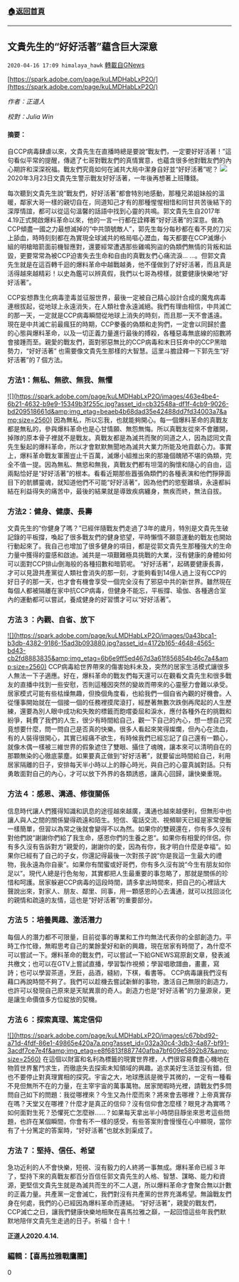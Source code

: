 ###  [:house:返回首頁](https://github.com/ourhimalayas/txt)
---

## 文貴先生的“好好活著”蘊含巨大深意
`2020-04-16 17:09 himalaya_hawk` [轉載自GNews](https://gnews.org/zh-hant/174698/)

[https://spark.adobe.com/page/kuLMDHabLxP2O/](https://spark.adobe.com/page/kuLMDHabLxP2O/)

*作者：正道人*

*校對：Julia Win*

#### 摘要： 

自CCP病毒肆虐以來，文貴先生在直播時總是要說“戰友們，一定要好好活著！”這句看似平常的提醒，傳遞了七哥對戰友們的真情實意，也蘊含很多他對戰友們的內心期許和深深祝福。戰友們究竟如何在滅共大局中潔身自好並“好好活著”呢？
![](https://media.discordapp.net/attachments/664750127273082882/700453438777065602/img_1572963812_70531.jpeg?width=765&amp;height=574)
2020年3月23日文貴先生警示戰友好好活著，一年後再想著上班賺錢。

每次聽到文貴先生說“戰友們，好好活著”都會特別地感動，那種兄弟姐妹般的溫暖，鄰家大哥一樣的親切自在，同道知己才有的那種惺惺相惜和同甘共苦後結下的深厚情誼，都可以從這句溫馨的話語中找到心靈的共鳴。郭文貴先生自2017年4.19正式開啟爆料革命以來，他的一言一行都在詮釋著“好好活著”的深意。做為CCP傾盡一國之力最想滅掉的“中共頭號敵人”，郭先生每分每秒都在看不見的刀尖上舔血，時時刻刻都在為實現全球滅共的格局嘔心瀝血，每天都要在CCP滅爆小組的明槍暗箭面前機智應對，還要經常遭遇那些雞鳴狗盜的偽類們無情的背叛和詆毀，更要常常為被CCP迫害失去生命和自由的真戰友們心痛流淚… …。但郭文貴先生就是在這百轉千迴的爆料革命中越戰越勇，他不僅做到了好好活著，而且真是活得越來越精彩！以史為鑑可以辨真假，我們以七哥為榜樣，就要健康快樂地“好好活著”。

CCP妄想靠生化病毒塗毒並征服世界，最後一定被自己精心設計合成的魔鬼病毒連根拔起，從地球上永遠消失，在人類社會永遠滅絕。我們有理由相信，中共滅亡的那一天，一定就是CCP病毒瞬間從地球上消失的時刻，而且那一天不會遙遠。現在是中共滅亡前最瘋狂的時期，CCP豢養的偽類和走狗們，一定會以同歸於盡的心態與爆料革命，以及一切正義力量進行最後的搏殺，各種惡毒無底線的招數將會接踵而至。親愛的戰友們，面對邪惡無比的CCP病毒和末日狂奔中的CCP黑暗勢力，“好好活著” 也需要像文貴先生那樣的大智慧。這里斗膽詮釋一下郭先生“好好活著”的７個方法。

###  **方法1：無私、無欲、無我、無懼** 
[!\[\](https://spark.adobe.com/page/kuLMDHabLxP2O/images/463e4be4-6b21-4632-b9e9-15349b3f255c.jpg?asset_id=cb32548a-df1f-4cb9-9026-bd209518661d&amp;img_etag=beaeb4b68dad35e42488dd7fd34003a7&amp;size=2560)](https://spark.adobe.com/page/kuLMDHabLxP2O/images/463e4be4-6b21-4632-b9e9-15349b3f255c.jpg?asset_id=cb32548a-df1f-4cb9-9026-bd209518661d&amp;img_etag=beaeb4b68dad35e42488dd7fd34003a7&amp;size=1024)
因為無私，所以忘我，也就能夠開心。每一個爆料革命的真戰友都是無私的，參與爆料革命也是心甘情願、無怨無悔。所以真戰友從來不會離開，掉隊的原本骨子裡就不是戰友。真戰友都是為滅共而聚的同道之人，因為認同文貴先生髮起的爆料革命，所以才會默默無聞地為滅共大業力所能及地貢獻心力。事實上，爆料革命戰友軍團豈止千百萬，滅爆小組推出來的那幾個醜陋不堪的偽類，完全不值一提。因為無私、無慾和無我，真戰友們都有坦蕩的胸懷和隨心的自由，這兩點恰好是“好好活著”的根本。看看近期那些囂張偽類們的各種表演和他們猙獰面目下的骯髒靈魂，就知道他們不可能“好好活著”，因為他們的慾壑難填，永遠都糾結在利益得失的痛苦中，最後的結果就是導致疾病纏身，無疾而終，無法自拔。

###  **方法2：健身、健康、長壽** 

文貴先生的“你健身了嗎？”已經伴隨戰友們走過了3年的歲月，特別是文貴先生破記錄的平板撐，喚起了很多戰友們的健身慾望，平時懶惰不願意運動的戰友也開始行動起來了。我自己也增加了很多健身的項目，都是從郭文貴先生那種強大的生命力量中獲得的靈感和啟迪。滅共是一項艱難極具挑戰的大業，沒有健康的身體如何可以面對CCP排山倒海般的各種招數和暗箭呢。 “好好活著”，起碼要健康長壽，才可以見證共產黨從人類社會消失的那一刻，才能夠看到14億人過上沒有CCP的好日子的那一天，也才會有機會享受一個完全沒有了邪惡中共的新世界。雖然現在每個人都被隔離在家中抗CCP病毒，但健身不能忘，平板撐、瑜伽、各種適合室內的運動都可以嘗試，養成健身的好習慣才可以“好好活著”。

###  **方法３：內觀、自省、放下** 
[!\[\](https://spark.adobe.com/page/kuLMDHabLxP2O/images/0a43bca1-b3db-4382-9186-15ad3b093880.jpg?asset_id=4172b165-4648-4565-bd43-cb2fd8883835&amp;img_etag=6b6e9ff5ed467d3a61f856854b46c7a4&amp;size=2560)](https://spark.adobe.com/page/kuLMDHabLxP2O/images/0a43bca1-b3db-4382-9186-15ad3b093880.jpg?asset_id=4172b165-4648-4565-bd43-cb2fd8883835&amp;img_etag=6b6e9ff5ed467d3a61f856854b46c7a4&amp;size=1024)
CCP病毒給世界帶來的傷害始料未及，突然的居家生活模式讓很多人無法一下子適應。好在，爆料革命的戰友們每天還可以在觀看文貴先生和很多戰友的直播中找到一些安慰，否則這種因突然的變故而帶來的心靈壓力會難以承受。居家模式可能有些枯燥無趣，但換個角度看，也給我們一個自省內觀的好機會。人從懂事開始就在一個接一個的任務裡摸爬滾打，經歷著無數次跌倒再爬起的人生歷練，還要為別人眼中成功和失敗的標籤而飽嚐委屈和淚水，應付各種外在的挑戰和紛爭，耗費了我們的人生，很少有時間給自己，觀一下自己的內心，想一想自己究竟想要什麼，問一問自己是否真的快樂。很多人看起來笑得燦爛，但內心在流血，有的人裝得很開心，其實已經痛不欲生，有時候我們已經忘記了自己還有一顆心，就像木偶一樣被三維世界的假象遮住了雙眼、攝住了魂魄，讓本來可以清明自在的那顆無染的心徹底蒙塵。如果要真正做到“好好活著”，就要留出時間給自己，利用居家隔離的日子，安排每天半小時以上的靜心時光，與自己的心靈真誠對話。只有勇敢面對自己的內心，才可以放下外界的各類誘惑，讓真心回歸，讓快樂重現。

###  **方法４：感恩、溝通、修復關係** 

信息時代讓人們獲得知識和訊息的途徑越來越廣，溝通也越來越便利，但無形中也讓人與人之間的關係變得疏遠和陌生。短信、電話交流、視頻聊天已經是家常便飯一樣簡單，但習以為常之後就會變得不以為然。如果你的雙親還在，你有多久沒有對他們說“謝謝你們給了我生命，感恩你們的生養之恩“。如果你有相愛的伴侶，你有多久沒有告訴對方“親愛的，謝謝你的愛，因為有你，我才明白什麼是幸福”。如果你已經有了自己的子女，你還記得最後一次對孩子說“你是我這一生最大的禮物，我永遠為你自豪”。如果你有閨蜜或好哥們，你有多久沒有說“今生有朋友如你足以”。現代人總是行色匆匆，其實都把人生最重要的事忽略了，那就是關係的珍惜和呵護。居家躲避CCP病毒的這段時間，請多拿出時間來，把自己的心裡話大聲說出來，對家人、朋友、鄰里、同事，用一顆感恩的心去溝通，就可以找回淡化的親情和疏遠的友情，這也是“好好活著”的重要部分。

###  **方法５：培養興趣、激活潛力** 

每個人的潛力都不可限量，目前從事的專業和工作均無法代表你的全部創造力。平時工作忙碌，無暇思考自己的業餘愛好和新的興趣，現在居家有時間了，為什麼不可以嘗試一下。爆料革命的戰友們，可以嘗試一下給GNEWS寫原創文章，發表滅共檄文；也可以在GTV上嘗試直播，學習製作視頻；學習唱歌譜曲，畫畫，寫詩；也可以學習茶道，烹飪，品酒，縫紉，下棋，看書等。 CCP病毒讓我們沒有藉口再說時間不夠了。我們可以趁機去嘗試新鮮的事物，激活自己無限的創造力，也許可以發現自己原來是天賦異禀的奇人。創造力也是“好好活著”的力量源泉，更是讓生命價值多方位綻放的契機。

###  **方法６：探索真理、篤定信仰** 
[!\[\](https://spark.adobe.com/page/kuLMDHabLxP2O/images/c67bbd92-a71d-4fdf-86e1-49865e420a7a.png?asset_id=032a30c4-3db3-4a87-bf91-3acdf7ce7e4f&amp;img_etag=e8f6813f887740afba7bf609e5892b87&amp;size=2560)](https://spark.adobe.com/page/kuLMDHabLxP2O/images/c67bbd92-a71d-4fdf-86e1-49865e420a7a.png?asset_id=032a30c4-3db3-4a87-bf91-3acdf7ce7e4f&amp;img_etag=e8f6813f887740afba7bf609e5892b87&amp;size=1024)
在這個以財富和名利為標籤的現實世界裡，人們很容易費盡心機地在物質世界奮鬥求生，而徹底失去探索未知領域的興趣。追求美好生活並沒有錯，但也不要停止對真理實相的探究。宇宙之大，地球應該是微乎其微的，一定有一種看不見但無所不在的力量，在主宰宇宙的萬事萬物。居家閒暇時光裡，請戰友們多問問自己如下的問題：我從哪裡來？今生又為什麼而來？將來會去哪裡？上帝真實存在嗎？天堂又在哪裡？什麼才是真正的信仰？沒有信仰會怎麼樣？眼見才為實嗎？如何面對生死？恐懼死亡怎麼辦……？如果每天拿出半小時閉目靜坐來思考這些問題，也許在某個瞬間，你會有不一樣的感受，有些答案則會慢慢在心中顯現，當你有了十分篤定的答案時，“好好活著”也就水到渠成了。

###  **方法７：堅持、信任、希望** 

急功近利的人不會快樂，短視、沒有毅力的人終將一事無成。爆料革命已經３年了，堅持下來的真戰友都百分百信任郭文貴先生的人格、智慧、謀略、能力和資源，更堅信文貴先生就是為滅共而生的不二人選，所以爆料革命才會聚合無以計數的正義力量。共產黨一定會滅亡，我們對沒有共產黨的世界充滿希望。無論戰友們身在何處，我們的心已經因為爆料革命而連結。 “好好活著”，親愛的戰友們，CCP滅亡之日，讓我們健康快樂地相聚在喜馬拉雅之巔，一起回憶這些年我們默默地陪伴文貴先生走過的日子。祈福！合十！

**正道人2020.4.14.**

###  **編輯：【喜馬拉雅戰鷹團】** 

0
